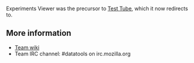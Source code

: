 Experiments Viewer was the precursor to [Test Tube](https://github.com/mozilla/firefox-test-tube), which it now redirects to.

## More information

* [Team wiki](https://wiki.mozilla.org/Data/Tools)
* Team IRC channel: #datatools on irc.mozilla.org
